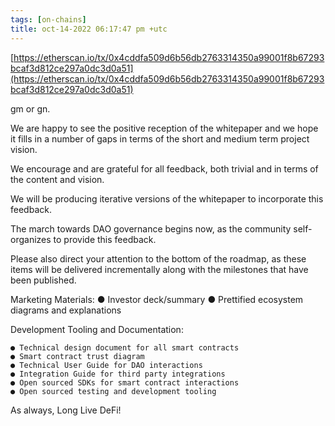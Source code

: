 ```yaml
---
tags: [on-chains]
title: oct-14-2022 06:17:47 pm +utc
---
```


[https://etherscan.io/tx/0x4cddfa509d6b56db2763314350a99001f8b67293bcaf3d812ce297a0dc3d0a51](https://etherscan.io/tx/0x4cddfa509d6b56db2763314350a99001f8b67293bcaf3d812ce297a0dc3d0a51)

gm or gn.

We are happy to see the positive reception of the whitepaper and we hope it fills in a number of gaps in terms of the short and medium term project vision.

We encourage and are grateful for all feedback, both trivial and in terms of the content and vision.

We will be producing iterative versions of the whitepaper to incorporate this feedback.

The march towards DAO governance begins now, as the community self-organizes to provide this feedback.

Please also direct your attention to the bottom of the roadmap, as these items will be delivered incrementally along with the milestones that have been published.

Marketing Materials:
● Investor deck/summary
● Prettified ecosystem diagrams and explanations

Development Tooling and Documentation:

    ● Technical design document for all smart contracts
    ● Smart contract trust diagram
    ● Technical User Guide for DAO interactions
    ● Integration Guide for third party integrations
    ● Open sourced SDKs for smart contract interactions
    ● Open sourced testing and development tooling

As always, Long Live DeFi!
